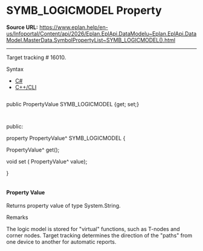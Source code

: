 # SYMB_LOGICMODEL Property

**Source URL:** https://www.eplan.help/en-us/Infoportal/Content/api/2026/Eplan.EplApi.DataModelu~Eplan.EplApi.DataModel.MasterData.SymbolPropertyList~SYMB_LOGICMODEL().html

---

Target tracking # 16010.

Syntax

- [C#](#i-syntax-CS)
- [C++/CLI](#i-syntax-CPP2005)

```
```
public PropertyValue SYMB_LOGICMODEL {get; set;}
```
```

```
```
public:

property PropertyValue^ SYMB_LOGICMODEL {

   PropertyValue^ get();

   void set (    PropertyValue^ value);

}
```
```

#### Property Value

Returns property value of type System.String.

Remarks

The logic model is stored for "virtual" functions, such as T-nodes and corner nodes. Target tracking determines the direction of the "paths" from one device to another for automatic reports.
